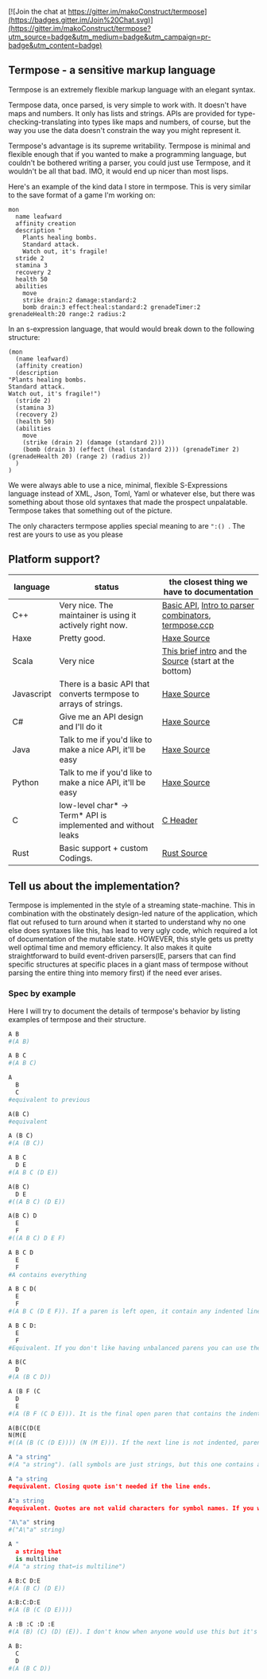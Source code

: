 [![Join the chat at https://gitter.im/makoConstruct/termpose](https://badges.gitter.im/Join%20Chat.svg)](https://gitter.im/makoConstruct/termpose?utm_source=badge&utm_medium=badge&utm_campaign=pr-badge&utm_content=badge)

## Termpose - a sensitive markup language

Termpose is an extremely flexible markup language with an elegant syntax.

Termpose data, once parsed, is very simple to work with. It doesn't have maps and numbers. It only has lists and strings. APIs are provided for type-checking-translating into types like maps and numbers, of course, but the way you use the data doesn't constrain the way you might represent it.

Termpose's advantage is its supreme writability. Termpose is minimal and flexible enough that if you wanted to make a programming language, but couldn't be bothered writing a parser, you could just use Termpose, and it wouldn't be all that bad. IMO, it would end up nicer than most lisps.

Here's an example of the kind data I store in termpose. This is very similar to the save format of a game I'm working on:
```
mon
  name leafward
  affinity creation
  description "
    Plants healing bombs.
    Standard attack.
    Watch out, it's fragile!
  stride 2
  stamina 3
  recovery 2
  health 50
  abilities
    move
    strike drain:2 damage:standard:2
    bomb drain:3 effect:heal:standard:2 grenadeTimer:2 grenadeHealth:20 range:2 radius:2
```

In an s-expression language, that would would break down to the following structure:

```
(mon
  (name leafward)
  (affinity creation)
  (description
"Plants healing bombs.
Standard attack.
Watch out, it's fragile!")
  (stride 2)
  (stamina 3)
  (recovery 2)
  (health 50)
  (abilities
    move
    (strike (drain 2) (damage (standard 2)))
    (bomb (drain 3) (effect (heal (standard 2))) (grenadeTimer 2) (grenadeHealth 20) (range 2) (radius 2))
  )
)
```

We were always able to use a nice, minimal, flexible S-Expressions language instead of XML, Json, Toml, Yaml or whatever else, but there was something about those old syntaxes that made the prospect unpalatable. Termpose takes that something out of the picture.

The only characters termpose applies special meaning to are `":() `. The rest are yours to use as you please

## Platform support?

| language | status | the closest thing we have to documentation |
| ---------|--------|------ |
| C++ | Very nice. The maintainer is using it actively right now. | [Basic API](https://github.com/makoConstruct/termpose/blob/master/basic%20C%2B%2B%20api.md), [Intro to parser combinators](https://github.com/makoConstruct/termpose/blob/master/cppintro.md), [termpose.ccp](https://github.com/makoConstruct/termpose/blob/master/termpose.cpp) |
| Haxe | Pretty good. | [Haxe Source](https://github.com/makoConstruct/termpose/blob/master/Termpose.hx) |
| Scala | Very nice | [This brief intro](https://github.com/makoConstruct/termpose/wiki/Introducing-Termpose!-(To-Scala)) and the [Source](https://github.com/makoConstruct/termpose/blob/master/src/main/scala/Termpose.scala) (start at the bottom) |
| Javascript | There is a basic API that converts termpose to arrays of strings. | [Haxe Source](https://github.com/makoConstruct/termpose/blob/master/Termpose.hx) |
| C# | Give me an API design and I'll do it | [Haxe Source](https://github.com/makoConstruct/termpose/blob/master/Termpose.hx) |
| Java | Talk to me if you'd like to make a nice API, it'll be easy | [Haxe Source](https://github.com/makoConstruct/termpose/blob/master/Termpose.hx) |
| Python | Talk to me if you'd like to make a nice API, it'll be easy | [Haxe Source](https://github.com/makoConstruct/termpose/blob/master/Termpose.hx) |
| C | low-level char* → Term* API is implemented and without leaks | [C Header](https://github.com/makoConstruct/termpose/blob/master/termpose.h) |
| Rust | Basic support + custom Codings. | [Rust Source](https://github.com/makoConstruct/termpose/blob/master/rust/src/lib.rs) |


## Tell us about the implementation?
Termpose is implemented in the style of a streaming state-machine. This in combination with the obstinately design-led nature of the application, which flat out refused to turn around when it started to understand why no one else does syntaxes like this, has lead to very ugly code, which required a lot of documentation of the mutable state. HOWEVER, this style gets us pretty well optimal time and memory efficiency. It also makes it quite straightforward to build event-driven parsers(IE, parsers that can find specific structures at specific places in a giant mass of termpose without parsing the entire thing into memory first) if the need ever arises.


### Spec by example

Here I will try to document the details of termpose's behavior by listing examples of termpose and their structure.

```python
A B
#(A B)

A B C
#(A B C)

A
  B
  C
#equivalent to previous

A(B C)
#equivalent

A (B C)
#(A (B C))

A B C
  D E
#(A B C (D E))

A(B C)
  D E
#((A B C) (D E))

A(B C) D
  E
  F
#((A B C) D E F)

A B C D
  E
  F
#A contains everything

A B C D(
  E
  F
#(A B C (D E F)). If a paren is left open, it contain any indented lines

A B C D:
  E
  F
#Equivalent. If you don't like having unbalanced parens you can use the colon.

A B(C
  D
#(A (B C D))

A (B F (C
  D
  E
#(A (B F (C D E))). It is the final open paren that contains the indented content

A(B(C(D(E
N(M(E
#((A (B (C (D E)))) (N (M E))). If the next line is not indented, parens left open will not contain anything from the following lines.

A "a string"
#(A "a string"). (all symbols are just strings, but this one contains a space, so it needs to be represented with quotes.)

A "a string
#equivalent. Closing quote isn't needed if the line ends.

A"a string
#equivalent. Quotes are not valid characters for symbol names. If you wanted a symbol with a quote in it, here's how to do that:

"A\"a" string
#("A\"a" string)

A "
  a string that
  is multiline
#(A "a string that↩is multiline")

A B:C D:E
#(A (B C) (D E))

A:B:C:D:E
#(A (B (C (D E))))

A :B :C :D :E
#(A (B) (C) (D) (E)). I don't know when anyone would use this but it's not like " :" has any other reasonable meanings.

A B:
  C
  D
#(A (B C D))
```
